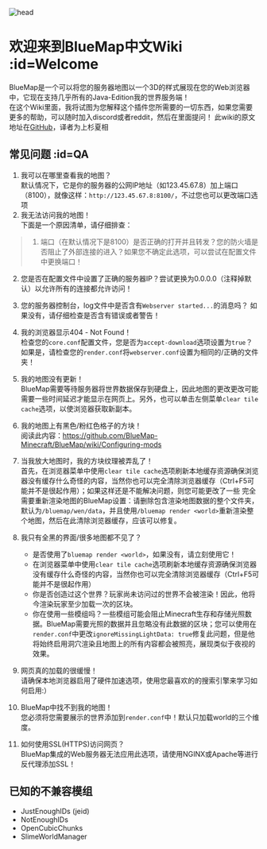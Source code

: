 ![head](https://bluecolored.de/paste/BluemapBanner.png)

# 欢迎来到BlueMap中文Wiki :id=Welcome
BlueMap是一个可以将您的服务器地图以一个3D的样式展现在您的Web浏览器中，它现在支持几乎所有的Java-Edition我的世界服务端！  
在这个Wiki里面，我将试图为您解释这个插件您所需要的一切东西，如果您需要更多的帮助，可以随时加入discord或者reddit，然后在里面提问！
此wiki的原文地址在[GitHub](https://github.com/BlueMap-Minecraft/BlueMap/wiki)，译者为上杉夏相

## 常见问题 :id=QA
1. 我可以在哪里查看我的地图？  
默认情况下，它是你的服务器的公网IP地址（如123.45.67.8）加上端口（8100），就像这样：`http://123.45.67.8:8100/`，不过您也可以更改端口选项
2. 我无法访问我的地图！  
下面是一个原因清单，请仔细排查：

> 1. 端口（在默认情况下是8100）是否正确的打开并且转发？您的防火墙是否阻止了外部连接的进入？如果您不确定此选项，可以尝试在配置文件中更换端口！  
2. 您是否在配置文件中设置了正确的服务器IP？尝试更换为0.0.0.0（注释掉默认）以允许所有的连接都允许访问！  
3. 您的服务器控制台，log文件中是否含有`Webserver started...`的消息吗？ 如果没有，请仔细检查是否含有错误或者警告！

3. 我的浏览器显示404 - Not Found！  
检查您的`core.conf`配置文件，您是否为`accept-download`选项设置为`true`？如果是，请检查您的`render.conf`将`webserver.conf`设置为相同的/正确的文件夹！  
4. 我的地图没有更新！  
BlueMap需要等待服务器将世界数据保存到硬盘上，因此地图的更改更改可能需要一些时间延迟才能显示在网页上。另外，也可以单击左侧菜单`clear tile cache`选项，以使浏览器获取新副本。
5. 我的地图上有黑色/粉红色格子的方块！  
阅读此内容：https://github.com/BlueMap-Minecraft/BlueMap/wiki/Configuring-mods
6. 当我放大地图时，我的方块纹理被弄乱了！  
首先，在浏览器菜单中使用`clear tile cache`选项刷新本地缓存资源确保浏览器没有缓存什么奇怪的内容，当然你也可以完全清除浏览器缓存（Ctrl+F5可能并不是很起作用）；如果这样还是不能解决问题，则您可能更改了一些 完全需要重新渲染地图的BlueMap设置：请删除包含渲染地图数据的整个文件夹，默认为`/bluemap/wen/data`，并且使用`/bluemap render <world>`重新渲染整个地图，然后在此清除浏览器缓存，应该可以修复。
7. 我只有全黑的界面/很多地图都不见了？
    - 是否使用了`bluemap render <world>`，如果没有，请立刻使用它！
    - 在浏览器菜单中使用`clear tile cache`选项刷新本地缓存资源确保浏览器没有缓存什么奇怪的内容，当然你也可以完全清除浏览器缓存（Ctrl+F5可能并不是很起作用）
    - 你是否创造过这个世界？玩家尚未访问过的世界不会被渲染！因此，他将今渲染玩家至少加载一次的区块。
    - 你在使用一些模组吗？一些模组可能会阻止Minecraft生存和存储光照数据。BlueMap需要光照的数据并且忽略没有此数据的区块；您可以使用在`render.conf`中更改`ignoreMissingLightData: true`修复此问题，但是他将始终启用洞穴渲染且地图上的所有内容都会被照亮，展现类似于夜视的效果。
8. 网页真的加载的很缓慢！  
请确保本地浏览器启用了硬件加速选项，使用您最喜欢的的搜索引擎来学习如何启用:）
9. BlueMap中找不到我的地图！  
您必须将您需要展示的世界添加到`render.conf`中！默认只加载world的三个维度。
10. 如何使用SSL(HTTPS)访问网页？  
BlueMap集成的Web服务器无法应用此选项，请使用NGINX或Apache等进行反代理添加SSL！

## 已知的不兼容模组
- JustEnoughIDs (jeid)
- NotEnoughIDs
- OpenCubicChunks
- SlimeWorldManager
